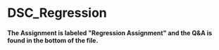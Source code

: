 # DSC_Regression

#### The Assignment is labeled "Regression Assignment" and the Q&A is found in the bottom of the file.
